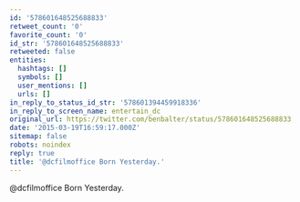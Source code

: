 ```yaml
---
id: '578601648525688833'
retweet_count: '0'
favorite_count: '0'
id_str: '578601648525688833'
retweeted: false
entities:
  hashtags: []
  symbols: []
  user_mentions: []
  urls: []
in_reply_to_status_id_str: '578601394459918336'
in_reply_to_screen_name: entertain_dc
original_url: https://twitter.com/benbalter/status/578601648525688833
date: '2015-03-19T16:59:17.000Z'
sitemap: false
robots: noindex
reply: true
title: '@dcfilmoffice Born Yesterday.'
---
```


@dcfilmoffice Born Yesterday.